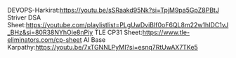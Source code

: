 DEVOPS-Harkirat:https://youtu.be/sSRaakd95Nk?si=TpjM9pa5GpZ8PBtJ
Striver DSA Sheet:https://youtube.com/playlistlist=PLgUwDviBIf0oF6QL8m22w1hIDC1vJ_BHz&si=80R38NYhOie8nPiy
TLE CP31 Sheet:https://www.tle-eliminators.com/cp-sheet
AI Base Karpathy:https://youtu.be/7xTGNNLPyMI?si=esnq7RtUwAX7TKe5


